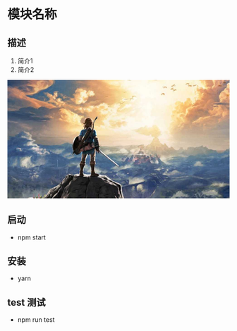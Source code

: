 #  模块名称 
## 描述 
1. 简介1 
2. 简介2 

![my love](./logo.png) 
## 启动 
- npm start  

## 安装 
- yarn 

## test 测试    
- npm run test     

